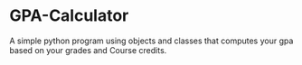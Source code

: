 # GPA-Calculator
 A simple python program using objects and classes that computes your gpa based on your grades and Course credits.
